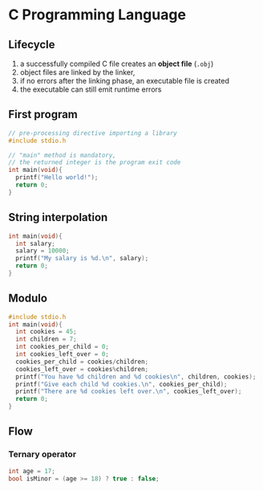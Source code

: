 # C Programming Language

## Lifecycle

1. a successfully compiled C file creates an **object file** (`.obj`)
1. object files are linked by the linker,
1. if no errors after the linking phase, an executable file is created
1. the executable can still emit runtime errors

## First program

```c
// pre-processing directive importing a library
#include stdio.h

// "main" method is mandatory,
// the returned integer is the program exit code
int main(void){
  printf("Hello world!");
  return 0;
}
```

## String interpolation

```c
int main(void){
  int salary;
  salary = 10000;
  printf("My salary is %d.\n", salary);
  return 0;
}
```

## Modulo

```c
#include stdio.h
int main(void){
  int cookies = 45;
  int children = 7;
  int cookies_per_child = 0;
  int cookies_left_over = 0;
  cookies_per_child = cookies/children;
  cookies_left_over = cookies%children;
  printf("You have %d children and %d cookies\n", children, cookies);
  printf("Give each child %d cookies.\n", cookies_per_child);
  printf("There are %d cookies left over.\n", cookies_left_over);
  return 0;
}
```

## Flow

### Ternary operator

```c
int age = 17;
bool isMinor = (age >= 18) ? true : false;
```